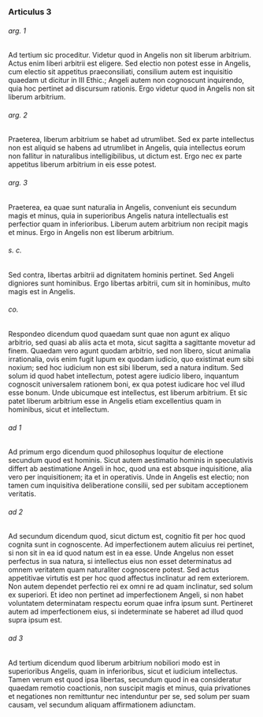 ### Articulus 3

###### arg. 1
Ad tertium sic proceditur. Videtur quod in Angelis non sit liberum arbitrium. Actus enim liberi arbitrii est eligere. Sed electio non potest esse in Angelis, cum electio sit appetitus praeconsiliati, consilium autem est inquisitio quaedam ut dicitur in III Ethic.; Angeli autem non cognoscunt inquirendo, quia hoc pertinet ad discursum rationis. Ergo videtur quod in Angelis non sit liberum arbitrium.

###### arg. 2
Praeterea, liberum arbitrium se habet ad utrumlibet. Sed ex parte intellectus non est aliquid se habens ad utrumlibet in Angelis, quia intellectus eorum non fallitur in naturalibus intelligibilibus, ut dictum est. Ergo nec ex parte appetitus liberum arbitrium in eis esse potest.

###### arg. 3
Praeterea, ea quae sunt naturalia in Angelis, conveniunt eis secundum magis et minus, quia in superioribus Angelis natura intellectualis est perfectior quam in inferioribus. Liberum autem arbitrium non recipit magis et minus. Ergo in Angelis non est liberum arbitrium.

###### s. c.
Sed contra, libertas arbitrii ad dignitatem hominis pertinet. Sed Angeli digniores sunt hominibus. Ergo libertas arbitrii, cum sit in hominibus, multo magis est in Angelis.

###### co.
Respondeo dicendum quod quaedam sunt quae non agunt ex aliquo arbitrio, sed quasi ab aliis acta et mota, sicut sagitta a sagittante movetur ad finem. Quaedam vero agunt quodam arbitrio, sed non libero, sicut animalia irrationalia, ovis enim fugit lupum ex quodam iudicio, quo existimat eum sibi noxium; sed hoc iudicium non est sibi liberum, sed a natura inditum. Sed solum id quod habet intellectum, potest agere iudicio libero, inquantum cognoscit universalem rationem boni, ex qua potest iudicare hoc vel illud esse bonum. Unde ubicumque est intellectus, est liberum arbitrium. Et sic patet liberum arbitrium esse in Angelis etiam excellentius quam in hominibus, sicut et intellectum.

###### ad 1
Ad primum ergo dicendum quod philosophus loquitur de electione secundum quod est hominis. Sicut autem aestimatio hominis in speculativis differt ab aestimatione Angeli in hoc, quod una est absque inquisitione, alia vero per inquisitionem; ita et in operativis. Unde in Angelis est electio; non tamen cum inquisitiva deliberatione consilii, sed per subitam acceptionem veritatis.

###### ad 2
Ad secundum dicendum quod, sicut dictum est, cognitio fit per hoc quod cognita sunt in cognoscente. Ad imperfectionem autem alicuius rei pertinet, si non sit in ea id quod natum est in ea esse. Unde Angelus non esset perfectus in sua natura, si intellectus eius non esset determinatus ad omnem veritatem quam naturaliter cognoscere potest. Sed actus appetitivae virtutis est per hoc quod affectus inclinatur ad rem exteriorem. Non autem dependet perfectio rei ex omni re ad quam inclinatur, sed solum ex superiori. Et ideo non pertinet ad imperfectionem Angeli, si non habet voluntatem determinatam respectu eorum quae infra ipsum sunt. Pertineret autem ad imperfectionem eius, si indeterminate se haberet ad illud quod supra ipsum est.

###### ad 3
Ad tertium dicendum quod liberum arbitrium nobiliori modo est in superioribus Angelis, quam in inferioribus, sicut et iudicium intellectus. Tamen verum est quod ipsa libertas, secundum quod in ea consideratur quaedam remotio coactionis, non suscipit magis et minus, quia privationes et negationes non remittuntur nec intenduntur per se, sed solum per suam causam, vel secundum aliquam affirmationem adiunctam.

